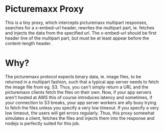 
# Picturemaxx Proxy

This is a tiny proxy, which intercepts picturemaxx multipart responses,
searches for a x-embed-url header, rewrites the multipart part, ie. fetches
and injects the data from the specified url. The x-embed-url should be first
header line of the multipart part, but must be at least appear before the
content-length header.

# Why?

The picturemaxx protocol expects binary data, ie. image files, to be returned
in a multipart fashion, such that a typical app server needs to fetch the image
file from eg. S3. Thus, you can't simply return a URL and the picturemaxx
clients fetch the files on their own. Now, if your app servers aren't hosted at
AWS this of course introduces latency and sometimes, if your connection to S3
breaks, your app server workers are ally busy trying to fetch the files unless
you specify a very low timeout. If you specify a very low timeout, the users
will get errors regularly. Thus, this proxy somewhat simulates a client,
fetches the files and injects them into the response and nodejs is perfectly
suited for this job.

